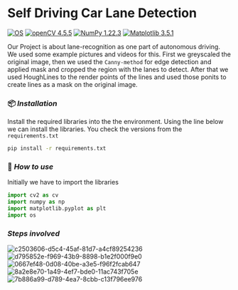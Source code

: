 # Self Driving Car Lane Detection

[![OS](https://img.shields.io/badge/OS-Windows|macOS-yellow.svg?longCache=true&style=flat-square)](https://www.microsoft.com/de-de/windows/windows-11-45434254328)
[![openCV 4.5.5](https://img.shields.io/badge/openCV-4.5.5-red.svg?longCache=true&style=flat-square)](https://docs.opencv.org/4.5.5/d4/db1/tutorial_documentation.html)
[![NumPy 1.22.3](https://img.shields.io/badge/NumPy-1.22.3-green.svg?longCache=true&style=flat-square)](https://numpy.org/doc/stable/)
[![Matplotlib 3.5.1](https://img.shields.io/badge/Matplotlib-3.5.1-blue.svg?longCache=true&style=flat-square)](https://matplotlib.org/stable/)

Our Project is about lane-recognition as one part of autonomous driving. We used some example pictures and videos for this.
First we greyscaled the original image, then we used the `Canny-method` for edge detection and applied mask and cropped the region with the lanes to detect.
After that we used HoughLines to the render points of the lines and used those ponits to create lines as a mask on the original image.

### 📦 *Installation*

Install the required libraries into the the environment. Using the line below we can install the libraries.
You check the versions from the `requirements.txt`


```bash
pip install -r requirements.txt
```
### 🚀 *How to use*

Initially we have to import the libraries
```python
import cv2 as cv
import numpy as np
import matplotlib.pyplot as plt
import os
```
### *Steps involved*
![c2503606-d5c4-45af-81d7-a4cf89254236](https://user-images.githubusercontent.com/71933145/164476465-4c77232c-a209-48e2-95b8-b1998af88605.png)
![d795852e-f969-43b9-8898-b1e2f000f9e0](https://user-images.githubusercontent.com/71933145/164474630-db003b5c-44a1-4e1b-8211-983865427fbc.png)
![0667ef48-0d08-40be-a3e5-f96f2fcab647](https://user-images.githubusercontent.com/71933145/164474807-89e4fdcd-ba41-4fc6-b2eb-82c183459b41.png)
![8a2e8e70-1a49-4ef7-bde0-11ac743f705e](https://user-images.githubusercontent.com/71933145/164474985-4ef6c9d7-adc7-44c8-bb85-c4f8efe9e883.png)
![7b886a99-d789-4ea7-8cbb-c13f796ee976](https://user-images.githubusercontent.com/71933145/164476219-7f290229-0ab5-4bae-bc3c-2f196a6493d1.png)
